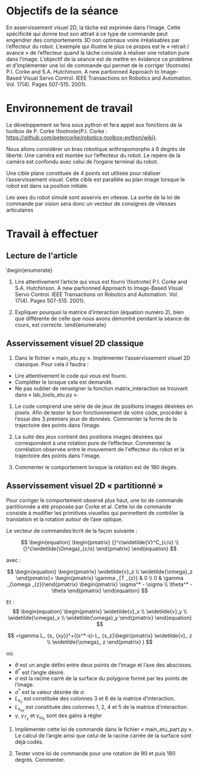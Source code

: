
# Objectifs de la séance
En asservissement visuel 2D, la tâche est exprimée dans l’image. Cette spécificité qui donne tout son attrait à ce type de commande peut engendrer des comportements 3D non optimaux voire irréalisables par l’effecteur du robot. L’exemple qui illustre le plus ce propos est le « retrait / avance » de l’effecteur quand la tâche consiste à réaliser une rotation pure dans l’image.  L’objectif de la séance est de mettre en évidence ce problème et d’implémenter une loi de commande qui permet de le corriger \footnote{ P.I. Corke and S.A. Hutchinson. A new partionned Approach to Image-Based Visual Servo Control. IEEE Transactions on Robotics and Automation. Vol. 17(4). Pages 507-515. 2001}.

# Environnement de travail
Le développement se fera sous python et fera appel aux fonctions de la toolbox de P. Corke \footnote{P.I. Corke : https://github.com/petercorke/robotics-toolbox-python/wiki}.

Nous allons considérer un bras robotique anthropomorphe à 6 degrés de liberté. Une caméra est montée sur l’effecteur du robot. Le repère de la caméra est confondu avec celui de l’organe terminal du robot.

Une cible plane constituée de 4 points est utilisée pour réaliser l’asservissement visuel. Cette cible est parallèle au plan image lorsque le robot est dans sa position initiale.

Les axes du robot simulé sont asservis en vitesse. La sortie de la loi de commande par vision sera donc un vecteur de consignes de vitesses articulaires

# Travail à effectuer

## Lecture de l'article

\begin{enumerate}
1.  Lire attentivement l’article qui vous est fourni \footnote{ P.I. Corke and S.A. Hutchinson. A new partionned Approach to Image-Based Visual Servo Control. IEEE Transactions on Robotics and Automation. Vol. 17(4). Pages 507-515. 2001}.
   
3. Expliquer pourquoi la matrice d’interaction (équation numéro 2), bien que différente de celle que nous avons démontré pendant la séance de cours, est correcte.
\end{enumerate}

## Asservissement visuel 2D classique


1. Dans le fichier « main\_etu.py ». Implémenter l’asservissement visuel 2D classique. Pour cela il faudra :

- Lire attentivement le code qui vous est fourni.
- Compléter le lorsque cela est demandé.
- Ne pas oublier de renseigner la fonction matrix\_interaction se trouvant dans « lab\_tools\_etu.py ».

	
1. Le code comprend une série de de jeux de positions images désirées en pixels. Afin de tester le bon fonctionnement de votre code, procéder à l’essai des 3 premiers jeux de données. Commenter la forme de la trajectoire des points dans l’image.

2. La suite des jeux contient des positions images désirées qui correspondent à une rotation pure de l’effecteur. Commentez la corrélation observée entre le mouvement de l'effecteur du robot et la trajectoire des points dans l'image.

3. Commenter le comportement lorsque la rotation est de 180 degés.


## Asservissement visuel 2D « partitionné »
Pour corriger le comportement observé plus haut, une loi de commande partitionnée a été proposée par Corke et al. Cette loi de commande consiste à modifier les primitives visuelles qui permettent de contrôler la translation et la rotation autour de l’axe optique. 

Le vecteur de commandes’écrit de la façon suivante : 

$$
\begin{equation}
\begin{pmatrix}
{}^c\widetilde{V}^C_{c/o} \\
{}^c\widetilde{\Omega}_{c/o}  
\end{pmatrix}
\end{equation}
$$

avec :

$$
\begin{equation}
\begin{pmatrix} \widetilde{v}_z \\  
\widetilde{\omega}_z 
\end{pmatrix}= 
\begin{pmatrix}
\gamma _{T _{z}} & 0 \\
0 & \gamma _{\omega _{z}}\end{pmatrix}
\begin{pmatrix} \sigma^* - \sigma \\ 
\theta^* - \theta
\end{pmatrix}
\end{equation}
$$



Et :
$$
\begin{equation}
\begin{pmatrix} 
\widetilde{v}_x \\ 
\widetilde{v}_y \\ 
\widetilde{\omega}_x \\
\widetilde{\omega}_y
\end{pmatrix}
\end{equation}
$$

$$
=\gamma L_ {s_ {xy}}^+((s^*-s)-L_ {s_z}\begin{pmatrix} \widetilde{v}_ z \\  
\widetilde{\omega}_ z \end{pmatrix} )
$$

où: 

- $\theta$ est un angle défini entre deux points de l’image et l’axe des abscisses. 
- $\theta^{*}$ est l’angle désiré. 
- $\sigma$ est la racine carré de la surface du polygone formé par les points de l’image. 
- $\sigma^{*}$ est la valeur désirée de $\sigma$. 
- $L_{s_z}$ est constituée des colonnes 3 et 6 de la matrice d’interaction.
- $L_{s_{xy}}$ est constituée des colonnes 1, 2, 4 et 5 de la matrice d’interaction.
- $\gamma$, $\gamma_{T_z}$ et $\gamma_{\omega_z}$  sont des gains à régler



1. Implémenter cette loi de commande dans le fichier « main\_etu\_part.py ». Le calcul de l’angle ainsi que celui de la racine carrée de la surface sont déjà codés.

2. Tester votre loi de commande pour une rotation de 90 et puis 180 degrés. Commenter.



